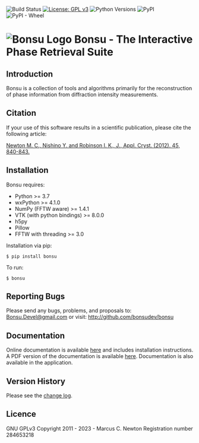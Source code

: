 ![Build Status](https://github.com/bonsudev/bonsu/actions/workflows/build_wheels.yml/badge.svg) [![License: GPL v3](https://img.shields.io/badge/License-GPLv3-blue.svg)](https://www.gnu.org/licenses/gpl-3.0) ![Python Versions](https://img.shields.io/badge/Python-3.7%7C3.8%7C3.9%7C3.10-brightgreen) ![PyPI](https://img.shields.io/pypi/v/bonsu) ![PyPI - Wheel](https://img.shields.io/pypi/wheel/bonsu)


# ![Bonsu Logo](/bonsu/image/bonsu.png) Bonsu - The Interactive Phase Retrieval Suite

## Introduction

Bonsu is a collection of tools and algorithms primarily for the reconstruction of phase information from diffraction intensity measurements.

## Citation

If your use of this software results in a scientific publication, please cite the following article:

[Newton M. C., Nishino Y. and Robinson I. K., J., Appl. Cryst. (2012). 45, 840-843.](https://dx.doi.org/10.1107/S0021889812026751)

## Installation

Bonsu requires:
* Python >= 3.7
* wxPython >= 4.1.0
* NumPy (FFTW aware) >= 1.4.1
* VTK (with python bindings) >= 8.0.0
* h5py
* Pillow
* FFTW with threading >= 3.0

Installation via pip:
```
$ pip install bonsu
```
 To run:
 ```
$ bonsu 
```

## Reporting Bugs

Please send any bugs, problems, and proposals to: Bonsu.Devel@gmail.com
or visit: http://github.com/bonsudev/bonsu

## Documentation

Online documentation is available [here](https://bonsudev.github.io/bonsu/) and includes installation instructions.
A PDF version of the documentation is available [here](/bonsu/docs/Bonsu.pdf).
Documentation is also available in the application. 

## Version History

Please see the [change log](bonsu/changelog/CHANGELOG.md).


## Licence

GNU GPLv3
Copyright 2011 - 2023 - Marcus C. Newton
Registration number 284653218
